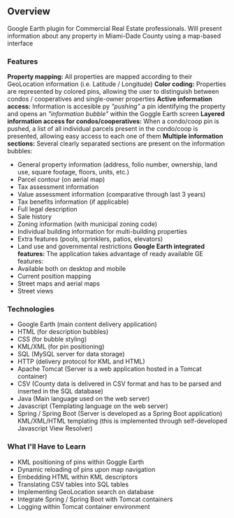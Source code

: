 ## Overview
Google Earth plugin for Commercial Real Estate professionals. Will present information about any property in
Miami-Dade County using a map-based interface
### Features
**Property mapping:** All properties are mapped according to their GeoLocation information (i.e. Latitude / Longitude)
**Color coding:** Properties are represented by colored pins, allowing the user to distinguish between condos /
cooperatives and single-owner properties
**Active information access:** Information is accesible py *"pushing"* a pin identifying the property and opens an
*"information bubble"* within the Goggle Earth screen
**Layered information access for condos/cooperatives:** When a condo/coop pin is pushed, a list of all individual
parcels present in the condo/coop is presented, allowing easy access to each one of them
**Multiple information sections:** Several clearly separated sections are present on the information bubbles:
- General property information (address, folio number, ownership, land use, square footage, floors, units, etc.)
- Parcel contour (on aerial map)
- Tax assessment information
- Value assessment information (comparative through last 3 years)
- Tax benefits information (if applicable)
- Full legal description
- Sale history
- Zoning information (with municipal zoning code)
- Individual building information for multi-building properties
- Extra features (pools, sprinklers, patios, elevators)
- Land use and governmental restrictions
**Google Earth integrated features:** The application takes advantage of ready available GE features:
- Available both on desktop and mobile
- Current position mapping
- Street maps and aerial maps
- Street views
### Technologies
- Google Earth (main content delivery application)
- HTML (for description bubbles)
- CSS (for bubble styling)
- KML/XML (for pin positioning)
- SQL (MySQL server for data storage)
- HTTP (delivery protocol for KML and HTML)
- Apache Tomcat (Server is a web application hosted in a Tomcat container)
- CSV (County data is delivered in CSV format and has to be parsed and inserted in the SQL database)
- Java (Main language used on the web server)
- Javascript (Templating language on the web server)
- Spring / Spring Boot (Server is developed as a Spring Boot application)
KML/XML/HTML templating (this is implemented through self-developed Javascript View Resolver)

### What I'll Have to Learn
- KML positioning of pins within Goggle Earth
- Dynamic reloading of pins upon map navigation
- Embedding HTML within KML descriptors
- Translating CSV tables into SQL tables
- Implementing GeoLocation search on database
- Integrate Spring / Spring Boot with Tomcat containers
- Logging within Tomcat container environment